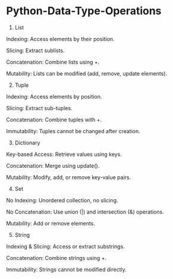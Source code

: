 # Python-Data-Type-Operations
1. List

Indexing: Access elements by their position.

Slicing: Extract sublists.

Concatenation: Combine lists using +.

Mutability: Lists can be modified (add, remove, update elements).

2. Tuple

Indexing: Access elements by position.

Slicing: Extract sub-tuples.

Concatenation: Combine tuples with +.

Immutability: Tuples cannot be changed after creation.

3. Dictionary

Key-based Access: Retrieve values using keys.

Concatenation: Merge using update().

Mutability: Modify, add, or remove key-value pairs.

4. Set

No Indexing: Unordered collection, no slicing.

No Concatenation: Use union (|) and intersection (&) operations.

Mutability: Add or remove elements.

5. String

Indexing & Slicing: Access or extract substrings.

Concatenation: Combine strings using +.

Immutability: Strings cannot be modified directly.
